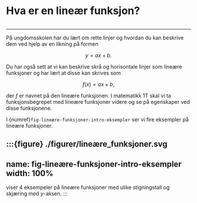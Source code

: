 # Hva er en lineær funksjon? 

```{tableofcontents}
```
---

På ungdomsskolen har du lært om rette linjer og hvordan du kan beskrive dem ved hjelp av en likning på formen

$$
y = ax + b.
$$

Du har også sett at vi kan beskrive skrå og horisontale linjer som lineære funksjoner og har lært at disse kan skrives som 

$$
f(x) = ax + b,
$$

der $f$ er navnet på den lineære funksjonen. I matematikk 1T skal vi ta funksjonsbegrepet med lineære funksjoner videre og se på egenskaper ved disse funksjonene.


I {numref}`fig-lineære-funksjoner-intro-eksempler` ser vi fire eksempler på lineære funksjoner. 


:::{figure} ./figurer/lineære_funksjoner.svg
---
name: fig-lineære-funksjoner-intro-eksempler
width: 100%
---
viser 4 eksempeler på lineære funksjoner med ulike stigningstall og skjæring med $y$-aksen.
:::






